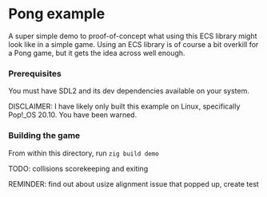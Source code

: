 # Pong example

A super simple demo to proof-of-concept what using this ECS library
might look like in a simple game. Using an ECS library is of course a bit
overkill for a Pong game, but it gets the idea across well enough.

### Prerequisites

You must have SDL2 and its dev dependencies available on your system.

DISCLAIMER: I have likely only built this example on Linux, specifically
Pop!_OS 20.10. You have been warned.

### Building the game

From within this directory, run `zig build demo`

TODO:
collisions
scorekeeping and exiting

REMINDER: find out about usize alignment issue that popped up, create test
